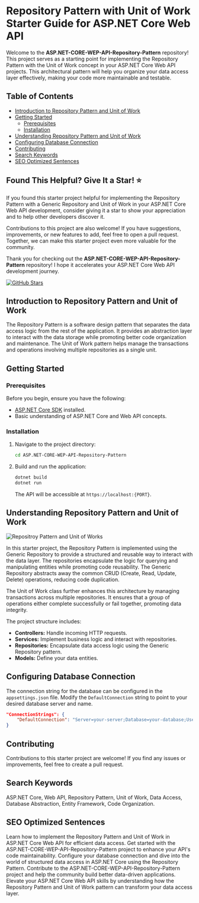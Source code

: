# Repository Pattern with Unit of Work Starter Guide for ASP.NET Core Web API

Welcome to the **ASP.NET-CORE-WEP-API-Repository-Pattern** repository! This project serves as a starting point for implementing the Repository Pattern with the Unit of Work concept in your ASP.NET Core Web API projects. This architectural pattern will help you organize your data access layer effectively, making your code more maintainable and testable.

## Table of Contents

- [Introduction to Repository Pattern and Unit of Work](#introduction-to-repository-pattern-and-unit-of-work)
- [Getting Started](#getting-started)
  - [Prerequisites](#prerequisites)
  - [Installation](#installation)
- [Understanding Repository Pattern and Unit of Work](#understanding-repository-pattern-and-unit-of-work)
- [Configuring Database Connection](#configuring-database-connection)
- [Contributing](#contributing)
- [Search Keywords](#search-keywords)
- [SEO Optimized Sentences](#seo-optimized-sentences)


## Found This Helpful? Give It a Star! ⭐

If you found this starter project helpful for implementing the Repository Pattern with a Generic Repository and Unit of Work in your ASP.NET Core Web API development, consider giving it a star to show your appreciation and to help other developers discover it.

Contributions to this project are also welcome! If you have suggestions, improvements, or new features to add, feel free to open a pull request. Together, we can make this starter project even more valuable for the community.

Thank you for checking out the **ASP.NET-CORE-WEP-API-Repository-Pattern** repository! I hope it accelerates your ASP.NET Core Web API development journey.

[![GitHub Stars](https://img.shields.io/github/stars/kilvny/ASP.NET-CORE-WEP-API-Repository-Pattern.svg?style=social)](https://github.com/your-username/ASP.NET-CORE-WEP-API-Repository-Pattern/stargazers)


## Introduction to Repository Pattern and Unit of Work

The Repository Pattern is a software design pattern that separates the data access logic from the rest of the application. It provides an abstraction layer to interact with the data storage while promoting better code organization and maintenance. The Unit of Work pattern helps manage the transactions and operations involving multiple repositories as a single unit.

## Getting Started

### Prerequisites

Before you begin, ensure you have the following:

- [ASP.NET Core SDK](https://dotnet.microsoft.com/download) installed.
- Basic understanding of ASP.NET Core and Web API concepts.

### Installation

1. Navigate to the project directory:

    ```bash
    cd ASP.NET-CORE-WEP-API-Repository-Pattern
    ```

2. Build and run the application:

    ```bash
    dotnet build
    dotnet run
    ```

    The API will be accessible at `https://localhost:{PORT}`.

## Understanding Repository Pattern and Unit of Work
![Repositroy Pattern and Unit of Works](https://i0.wp.com/davidskyspace.com/wp-content/uploads/2022/02/UnitOfWork.png?fit=774%2C593&ssl=1) 

In this starter project, the Repository Pattern is implemented using the Generic Repository to provide a structured and reusable way to interact with the data layer. The repositories encapsulate the logic for querying and manipulating entities while promoting code reusability. The Generic Repository abstracts away the common CRUD (Create, Read, Update, Delete) operations, reducing code duplication.

The Unit of Work class further enhances this architecture by managing transactions across multiple repositories. It ensures that a group of operations either complete successfully or fail together, promoting data integrity.

The project structure includes:

- **Controllers:** Handle incoming HTTP requests.
- **Services:** Implement business logic and interact with repositories.
- **Repositories:** Encapsulate data access logic using the Generic Repository pattern.
- **Models:** Define your data entities.

## Configuring Database Connection

The connection string for the database can be configured in the `appsettings.json` file. Modify the `DefaultConnection` string to point to your desired database server and name.

```json
"ConnectionStrings": {
    "DefaultConnection": "Server=your-server;Database=your-database;User Id=your-user;Password=your-password;"
}
```

## Contributing
Contributions to this starter project are welcome! If you find any issues or improvements, feel free to create a pull request.





## Search Keywords
ASP.NET Core, Web API, Repository Pattern, Unit of Work, Data Access, Database Abstraction, Entity Framework, Code Organization.

## SEO Optimized Sentences

Learn how to implement the Repository Pattern and Unit of Work in ASP.NET Core Web API for efficient data access.
Get started with the ASP.NET-CORE-WEP-API-Repository-Pattern project to enhance your API's code maintainability.
Configure your database connection and dive into the world of structured data access in ASP.NET Core using the Repository Pattern.
Contribute to the ASP.NET-CORE-WEP-API-Repository-Pattern project and help the community build better data-driven applications.
Elevate your ASP.NET Core Web API skills by understanding how the Repository Pattern and Unit of Work pattern can transform your data access layer.
